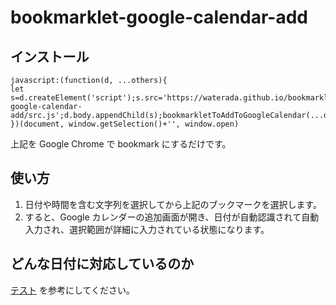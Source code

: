 # bookmarklet-google-calendar-add

## インストール

```
javascript:(function(d, ...others){
let s=d.createElement('script');s.src='https://waterada.github.io/bookmarklet-google-calendar-add/src.js';d.body.appendChild(s);bookmarkletToAddToGoogleCalendar(...others);
})(document, window.getSelection()+'', window.open)
```

上記を Google Chrome で bookmark にするだけです。


## 使い方

1. 日付や時間を含む文字列を選択してから上記のブックマークを選択します。
2. すると、Google カレンダーの追加画面が開き、日付が自動認識されて自動入力され、選択範囲が詳細に入力されている状態になります。


## どんな日付に対応しているのか

[テスト](test/text.html) を参考にしてください。

